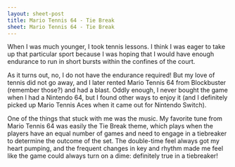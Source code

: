 ```yaml
---
layout: sheet-post
title: Mario Tennis 64 - Tie Break
sheet: Mario Tennis 64 - Tie Break
---
```

When I was much younger, I took tennis lessons. I think I was eager to take up that
particular sport because I was hoping that I would have enough endurance to run in short
bursts within the confines of the court.

As it turns out, no, I do not have the endurance required! But my love of tennis did not
go away, and I later rented Mario Tennis 64 from Blockbuster (remember those?) and had a
blast. Oddly enough, I never bought the game when I had a Nintendo 64, but I found other
ways to enjoy it (and I definitely picked up Mario Tennis Aces when it came out for
Nintendo Switch).

One of the things that stuck with me was the music. My favorite tune from Mario Tennis
64 was easily the Tie Break theme, which plays when the players have an equal number of
games and need to engage in a tiebreaker to determine the outcome of the set. The
double-time feel always got my heart pumping, and the frequent changes in key and rhythm
made me feel like the game could always turn on a dime: definitely true in a tiebreaker!
